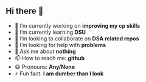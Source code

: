 ## Hi there 👋

- 🔭 I’m currently working on **improving my cp skills**
- 🌱 I’m currently learning **DSU**
- 👯 I’m looking to collaborate on **DSA related repos**
- 🤔 I’m looking for help with **problems**
- 💬 Ask me about **nothing**
- 📫 How to reach me: **github**
- 😄 Pronouns: **Any/None**
- ⚡ Fun fact: **I am dumber than I look**
